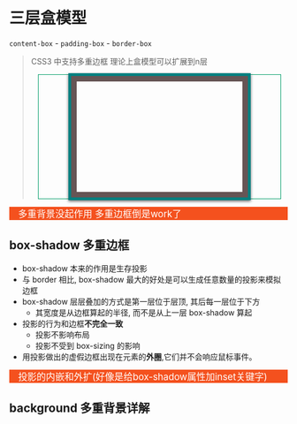 <style type="text/css">
.green{
    background:#009C67;
    text-align:center;
    font-size: 1.5em;
    color: white;
}
.red{
    background:#F4511E;
    text-align:left;
    padding-left: 16px;
    font-size: 1.2em;
    color: white
}
.html{
    border:thin solid #009C67; padding:12px; margin:12px;
}
.editable{
    background:#212121;
}
</style>

# 三层盒模型
`content-box` - `padding-box` - `border-box`

> CSS3 中支持多重边框
> 理论上盒模型可以扩展到n层
>
> <div class="html">
>   <div style="width:300px; height:200px; margin:0 auto;
>   background-cilp: content-box;
>   background-image:    url(assets\4.gif), url(assets\4.gif), url(assets\4.gif);
>   background-position: left top,  50% 30%,   10px 100px;
>   background-size:     50px 50px, 50px 50px, 50px, 50px 50px;
>   box-shadow: 0 0 0 10px #655,
>               0 0 0 15px teal,
>               0 2px 5px 15px rgba(0,0,0,.6)"
> ">
> </div>
> </div>

<div class="red">多重背景没起作用 多重边框倒是work了</div>

## box-shadow 多重边框

+ box-shadow 本来的作用是生存投影
+ 与 border 相比, box-shadow 最大的好处是可以生成任意数量的投影来模拟边框
+ box-shadow 层层叠加的方式是第一层位于层顶, 其后每一层位于下方
    + 其宽度是从边框算起的半径, 而不是从上一层 box-shadow 算起
+ 投影的行为和边框**不完全一致**
    + 投影不影响布局
    + 投影不受到 box-sizing 的影响
+ 用投影做出的虚假边框出现在元素的**外圈**,它们并不会响应鼠标事件。

<div class="red">投影的内嵌和外扩(好像是给box-shadow属性加inset关键字)</div>

## background 多重背景详解
